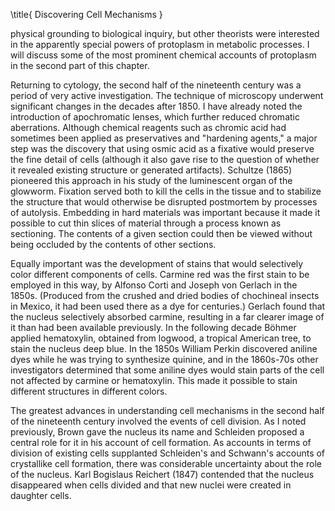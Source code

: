 \title{
Discovering Cell Mechanisms
}

physical grounding to biological inquiry, but other theorists were interested in the apparently special powers of protoplasm in metabolic processes. I will discuss some of the most prominent chemical accounts of protoplasm in the second part of this chapter.

Returning to cytology, the second half of the nineteenth century was a period of very active investigation. The technique of microscopy underwent significant changes in the decades after 1850. I have already noted the introduction of apochromatic lenses, which further reduced chromatic aberrations. Although chemical reagents such as chromic acid had sometimes been applied as preservatives and "hardening agents," a major step was the discovery that using osmic acid as a fixative would preserve the fine detail of cells (although it also gave rise to the question of whether it revealed existing structure or generated artifacts). Schultze (1865) pioneered this approach in his study of the luminescent organ of the glowworm. Fixation served both to kill the cells in the tissue and to stabilize the structure that would otherwise be disrupted postmortem by processes of autolysis. Embedding in hard materials was important because it made it possible to cut thin slices of material through a process known as sectioning. The contents of a given section could then be viewed without being occluded by the contents of other sections.

Equally important was the development of stains that would selectively color different components of cells. Carmine red was the first stain to be employed in this way, by Alfonso Corti and Joseph von Gerlach in the 1850s. (Produced from the crushed and dried bodies of chochineal insects in Mexico, it had been used there as a dye for centuries.) Gerlach found that the nucleus selectively absorbed carmine, resulting in a far clearer image of it than had been available previously. In the following decade Böhmer applied hematoxylin, obtained from logwood, a tropical American tree, to stain the nucleus deep blue. In the 1850s William Perkin discovered aniline dyes while he was trying to synthesize quinine, and in the 1860s-70s other investigators determined that some aniline dyes would stain parts of the cell not affected by carmine or hematoxylin. This made it possible to stain different structures in different colors.

The greatest advances in understanding cell mechanisms in the second half of the nineteenth century involved the events of cell division. As I noted previously, Brown gave the nucleus its name and Schleiden proposed a central role for it in his account of cell formation. As accounts in terms of division of existing cells supplanted Schleiden's and Schwann's accounts of crystallike cell formation, there was considerable uncertainty about the role of the nucleus. Karl Bogislaus Reichert (1847) contended that the nucleus disappeared when cells divided and that new nuclei were created in daughter cells.